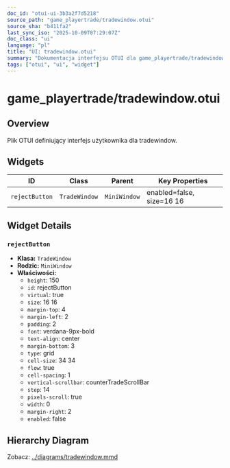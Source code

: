 ```yaml
---
doc_id: "otui-ui-3b3a2f7d5218"
source_path: "game_playertrade/tradewindow.otui"
source_sha: "b411fa2"
last_sync_iso: "2025-10-09T07:29:07Z"
doc_class: "ui"
language: "pl"
title: "UI: tradewindow.otui"
summary: "Dokumentacja interfejsu OTUI dla game_playertrade/tradewindow.otui"
tags: ["otui", "ui", "widget"]
---
```


# game_playertrade/tradewindow.otui

## Overview

Plik OTUI definiujący interfejs użytkownika dla tradewindow.

## Widgets

| ID | Class | Parent | Key Properties |
|----|-------|--------|----------------|
| `rejectButton` | `TradeWindow` | `MiniWindow` | enabled=false, size=16 16 |

## Widget Details

### `rejectButton`

- **Klasa:** `TradeWindow`
- **Rodzic:** `MiniWindow`
- **Właściwości:**
  - `height`: 150
  - `id`: rejectButton
  - `virtual`: true
  - `size`: 16 16
  - `margin-top`: 4
  - `margin-left`: 2
  - `padding`: 2
  - `font`: verdana-9px-bold
  - `text-align`: center
  - `margin-bottom`: 3
  - `type`: grid
  - `cell-size`: 34 34
  - `flow`: true
  - `cell-spacing`: 1
  - `vertical-scrollbar`: counterTradeScrollBar
  - `step`: 14
  - `pixels-scroll`: true
  - `width`: 0
  - `margin-right`: 2
  - `enabled`: false

## Hierarchy Diagram

Zobacz: [../diagrams/tradewindow.mmd](../diagrams/tradewindow.mmd)
